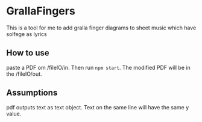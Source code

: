# GrallaFingers

This is a tool for me to add gralla finger diagrams to sheet music which have solfege as lyrics

## How to use

paste a PDF om /fileIO/in. Then run `npm start`. The modified PDF will be in the /fileIO/out.

## Assumptions

pdf outputs text as text object. Text on the same line will have the same y value.
